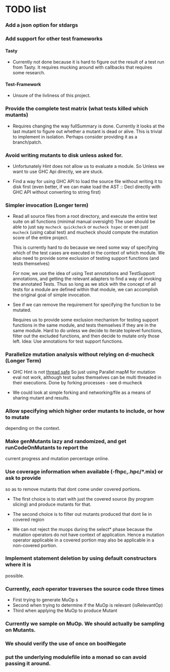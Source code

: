 # TODO list

### Add a json option for stdargs

### Add support for other test frameworks

#### Tasty
* Currently not done because it is hard to figure out the result of a test run
  from Tasty. It requires mucking around with callbacks that requires some
  research.

#### Test-Framework
* Unsure of the livliness of this project.

### Provide the complete test matrix (what tests killed which mutants)
* Requires changing the way fullSummary is done. Currently it looks at the last
  mutant to figure out whether a mutant is dead or alive. This is trivial to
  implement in isolation. Perhaps consider providing it as a branch/patch.

### Avoid writing mutants to disk unless asked for.
* Unfortunately Hint does not allow us to evaluate a module. So Unless we want
  to use GHC Api directly, we are stuck.

* Find a way for using GHC API to load the source file without writing it to
  disk first (even better, if we can make load the AST :: Decl directly with
  GHC API without converting to string first)

### Simpler invocation (Longer term)
* Read all source files from a root directory, and execute
  the entire test suite on all functions (minimal manual oversight)
  The user should be able to just say `mucheck quickcheck` or `mucheck hspec`
  or even just `mucheck` (using cabal test) and mucheck should compute the
  mutation score of the entire project.

  This is currently hard to do because we need some way of specifying which of
  the test cases are executed in the context of which module. We also need to
  provide some exclusion of testing support functions (and tests themselves)

  For now, we use the idea of using Test annotations and TestSupport
  annotations, and getting the relevant adapters to find a way of invoking
  the annotated Tests. Thus so long as we stick with the concept of all tests
  for a module are defined within that module, we can accomplish the original
  goal of simple invocation.

* See if we can remove the requirement for specifying the function to be
  mutated.

  Requires us to provide some exclusion mechanism for testing support functions
  in the same module, and tests themselves if they are in the same module.
  Hard to do unless we decide to iterate toplevel functions, filter out the
  excluded functions, and then decide to mutate only those left.
  Idea: Use annotations for test support functions.

### Parallelize mutation analysis without relying on d-mucheck (Longer Term)

* GHC Hint is not [thread safe](https://ghc.haskell.org/trac/ghc/ticket/3373)
  So just using Parallel mapM for mutation eval not work, although test suites
  themselves can be multi threaded in their executions.
  Done by forking processes - see d-mucheck

* We could look at simple forking and networking/file as a means of sharing
  mutant and results.

### Allow specifying which higher order mutants to include, or how to mutate
  depending on the context.

### Make genMutants lazy and randomized, and get runCodeOnMutants to report the
  current progress and mutation percentage online.

### Use coverage information when available (-fhpc,.hpc/*.mix) or ask to provide
  so as to remove mutants that dont come under covered portions.
* The first choice is to start with just the covered source (by program slicing)
  and produce mutants for that.

* The second choice is to filter out mutants produced that dont lie in covered
  region

* We can not reject the muops during the select* phase because the mutation
  operators do not have context of application. Hence a mutation operator
  applicable in a covered portion may also be applicable in a non-covered
  portion.

### Implement statement deletion by using default constructors where it is
  possible.

### Currently, _each_ operator traverses the source code three times
  * First trying to generate MuOp s
  * Second when trying to determine if the MuOp is relevant (isRelevantOp)
  * Third when applying the MuOp to produce Mutant

### Currently we sample on MuOp. We should actually be sampling on Mutants.

### We should verify the use of once on boolNegate

### put the underlying modulefile into a monad so can avoid passing it around.
